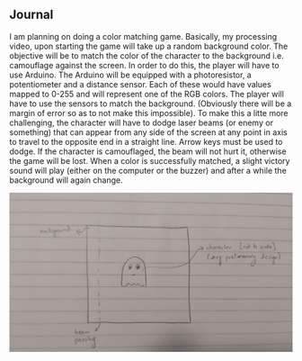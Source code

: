 ## Journal

I am planning on doing a color matching game. Basically, my processing video, upon starting the game will take up a random background color. The objective will be to match the color of the character to the background i.e. camouflage against the screen. In order to do this, the player will have to use Arduino. The Arduino will be equipped with a photoresistor, a potentiometer and a distance sensor. Each of these would have values mapped to 0-255 and will represent one of the RGB colors. The player will have to use the sensors to match the background. (Obviously there will be a margin of error so as to not make this impossible). To make this a litte more challenging, the character will have to dodge laser beams (or enemy or something) that can appear from any side of the screen at any point in axis to travel to the opposite end in a straight line. Arrow keys must be used to dodge. If the character is camouflaged, the beam will not hurt it, otherwise the game will be lost. When a color is successfully matched, a slight victory sound will play (either on the computer or the buzzer) and after a while the background will again change.

![](sketch.png)
